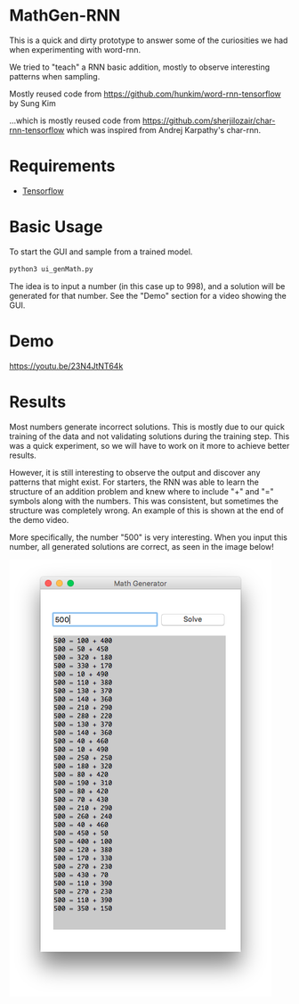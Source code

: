# MathGen-RNN
This is a quick and dirty prototype to answer some of the curiosities we had when experimenting with word-rnn. 

We tried to "teach" a RNN basic addition, mostly to observe interesting patterns when sampling.

Mostly reused code from https://github.com/hunkim/word-rnn-tensorflow by Sung Kim

...which is mostly reused code from https://github.com/sherjilozair/char-rnn-tensorflow which was inspired from Andrej Karpathy's char-rnn.

# Requirements
- [Tensorflow](http://www.tensorflow.org)

# Basic Usage
To start the GUI and sample from a trained model.
```bash
python3 ui_genMath.py
```
The idea is to input a number (in this case up to 998), and a solution will be generated for that number. See the "Demo" section for a video showing the GUI.

# Demo
https://youtu.be/23N4JtNT64k

# Results
Most numbers generate incorrect solutions. This is mostly due to our quick training of the data and not validating solutions during the training step. This was a quick experiment, so we will have to work on it more to achieve better results.

However, it is still interesting to observe the output and discover any patterns that might exist. For starters, the RNN was able to learn the structure of an addition problem and knew where to include "+" and "=" symbols along with the numbers. This was consistent, but sometimes the structure was completely wrong. An example of this is shown at the end of the demo video.

More specifically, the number "500" is very interesting. When you input this number, all generated solutions are correct, as seen in the image below!

![alt text](screenShots/mathGen_500example.png "example of interesting output")

